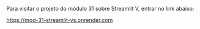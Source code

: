 Para visitar o projeto do módulo 31 sobre Streamlit V, entrar no link abaixo:

https://mod-31-streamlit-vs.onrender.com
